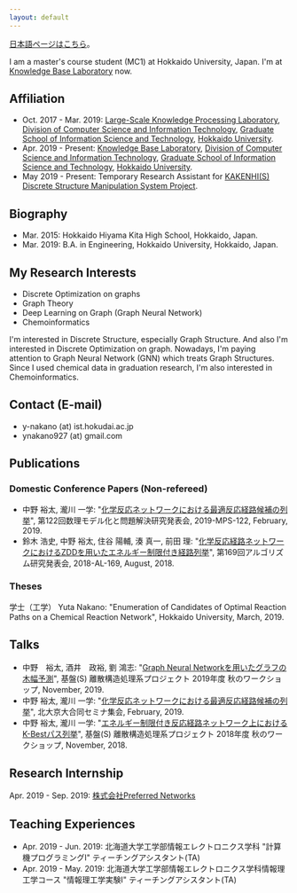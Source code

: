 ```yaml
---
layout: default
---
```

[日本語ページはこちら](./index-jp.html)。

I am a master's course student (MC1) at Hokkaido University, Japan.
I'm at [Knowledge Base Laboratory](http://www-kb.ist.hokudai.ac.jp/index-e.html) now.

## Affiliation
- Oct. 2017 - Mar. 2019: [Large-Scale Knowledge Processing Laboratory](https://art.ist.hokudai.ac.jp/?lang=en), [Division of Computer Science and Information Technology](https://www.csit.ist.hokudai.ac.jp/), [Graduate School of Information Science and Technology](https://www.ist.hokudai.ac.jp/), [Hokkaido University](https://www.global.hokudai.ac.jp/).
- Apr. 2019 - Present: [Knowledge Base Laboratory](http://www-kb.ist.hokudai.ac.jp/index-e.html), [Division of Computer Science and Information Technology](https://www.csit.ist.hokudai.ac.jp/), [Graduate School of Information Science and Technology](https://www.ist.hokudai.ac.jp/), [Hokkaido University](https://www.global.hokudai.ac.jp/).
- May 2019 - Present: Temporary Research Assistant for [KAKENHI(S) Discrete Structure Manipulation System Project](https://www-erato.ist.hokudai.ac.jp/index.php?language=en).

## Biography
- Mar. 2015: Hokkaido Hiyama Kita High School, Hokkaido, Japan.
- Mar. 2019: B.A. in Engineering, Hokkaido University, Hokkaido, Japan.

## My Research Interests
- Discrete Optimization on graphs
- Graph Theory
- Deep Learning on Graph (Graph Neural Network)
- Chemoinformatics

I'm interested in Discrete Structure, especially Graph Structure.
And also I'm interested in Discrete Optimization on graph.
Nowadays, I'm paying attention to Graph Neural Network (GNN) which treats Graph Structures.
Since I used chemical data in graduation research, I'm also interested in Chemoinformatics.


## Contact (E-mail)
- y-nakano (at) ist.hokudai.ac.jp
- ynakano927 (at) gmail.com

## Publications
### Domestic Conference Papers (Non-refereed)
- 中野 裕太, 瀧川 一学: "[化学反応ネットワークにおける最適反応経路候補の列挙](https://ipsj.ixsq.nii.ac.jp/ej/index.php?active_action=repository_view_main_item_detail&page_id=13&block_id=8&item_id=194479&item_no=1)", 第122回数理モデル化と問題解決研究発表会, 2019-MPS-122, February, 2019.
- 鈴木 浩史, 中野 裕太, 住谷 陽輔, 湊 真一, 前田 理: "[化学反応経路ネットワークにおけるZDDを用いたエネルギー制限付き経路列挙](https://ipsj.ixsq.nii.ac.jp/ej/?action=pages_view_main&active_action=repository_view_main_item_detail&item_id=191038&item_no=1&page_id=13&block_id=8)", 第169回アルゴリズム研究発表会, 2018-AL-169, August, 2018.

### Theses
学士（工学）
Yuta Nakano: "Enumeration of Candidates of Optimal Reaction Paths on a Chemical Reaction Network", Hokkaido University, March, 2019.

## Talks
- 中野　裕太, 酒井　政裕, 劉 鴻志: "[Graph Neural Networkを用いたグラフの木幅予測](http://www-erato.ist.hokudai.ac.jp/html/php/sub_html.php?id=56)", 基盤(S) 離散構造処理系プロジェクト 2019年度 秋のワークショップ, November, 2019.
- 中野 裕太, 瀧川 一学: "[化学反応ネットワークにおける最適反応経路候補の列挙](http://www-erato.ist.hokudai.ac.jp/html/php/sub_html.php?id=51)", 北大京大合同セミナ集会, February, 2019.
- 中野 裕太, 瀧川 一学: "[エネルギー制限付き反応経路ネットワーク上におけるK-Bestパス列挙](http://www-erato.ist.hokudai.ac.jp/html/php/sub_html.php?id=47)", 基盤(S) 離散構造処理系プロジェクト 2018年度 秋のワークショップ, November, 2018.

## Research Internship
Apr. 2019 - Sep. 2019: [株式会社Preferred Networks](https://preferred.jp/en/)

## Teaching Experiences
- Apr. 2019 - Jun. 2019: 北海道大学工学部情報エレクトロニクス学科 "計算機プログラミングⅠ" ティーチングアシスタント(TA)
- Apr. 2019 - May. 2019: 北海道大学工学部情報エレクトロニクス学科情報理工学コース "情報理工学実験I" ティーチングアシスタント(TA)

